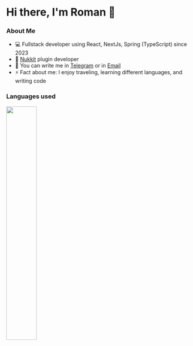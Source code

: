 # Hi there, I'm Roman 👋

### About Me

- 💻 Fullstack developer using React, NextJs, Spring (TypeScript) since 2023
- 🌱 [Nukkit](https://github.com/CloudBurstMC/Nukkit) plugin developer
- 💬 You can write me in [Telegram](https://t.me/Zapotichnyi_06) or in [Email](mailto:romanzapotichnyi184@gmail.com)
- ⚡ Fact about me: I enjoy traveling, learning different languages, and writing code

### Languages used
<img src="https://github-readme-stats.vercel.app/api/wakatime?username=Zapotichnyi&layout=compact&theme=react" width=40%>
